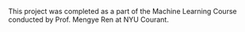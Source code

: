 This project was completed as a part of the Machine Learning Course conducted by Prof. Mengye Ren at NYU Courant.

